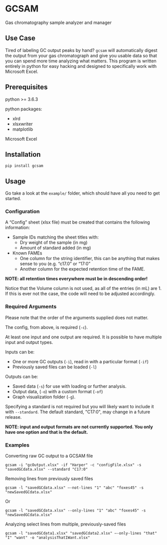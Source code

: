 # GCSAM
Gas chromatography sample analyzer and manager

## Use Case

Tired of labeling GC output peaks by hand?
`gcsam` will automatically digest the output from your gas chromatograph and give you usable data so that you can spend more time analyzing what matters.
This program is written entirely in python for easy hacking and designed to specifically work with Microsoft Excel.

## Prerequisites
python >= 3.6.3

python packages:
* xlrd
* xlsxwriter
* matplotlib

Microsoft Excel

## Installation
`pip install gcsam`

## Usage
Go take a look at the `example/` folder, which should have all you need to get started.

### Configuration

A “Config” sheet (xlsx file) must be created that contains the following information:
* Sample IDs matching the sheet titles with:
    * Dry weight of the sample (in mg)
    * Amount of standard added (in mg)
* Known FAMEs
    * One column for the string identifier, this can be anything that makes sense to you (e.g. “c17.0” or “17:0”
    * Another column for the expected retention time of the FAME.

**NOTE: all retention times everywhere must be in descending order!**

Notice that the Volume column is not used, as all of the entries (in mL) are 1. If this is ever not the case, the code will need to be adjusted accordingly.

### Required Arguments

Please note that the order of the arguments supplied does not matter.

The config, from above, is required (`-c`).

At least one input and one output are required. It is possible to have multiple input and output types.

Inputs can be:
* One or more GC outputs (`-i`), read in with a particular format (`-if`)
* Previously saved files can be loaded (`-l`)

Outputs can be:
* Saved data (`-s`) for use with loading or further analysis.
* Output data, (`-o`) with a custom format (`-of`)
* Graph visualization folder (`-g`).

Specifying a standard is not required but you will likely want to include it with `--standard`. The default standard, "C17:0", may change in a future release.

**NOTE: input and output formats are not currently supported. You only have one option and that is the default.**

### Examples

Converting raw GC output to a GCSAM file
```
gcsam -i "gcOutput.xlsx" -if "Harper" -c "configFile.xlsx" -s "savedGCdata.xlsx" --standard "C17:0"
```

Removing lines from previously saved files
```
gcsam -l "savedGCdata.xlsx" –-not-lines "1" "abc" "foxes45" -s "newSavedGCdata.xlsx"
```
Or
```
gcsam -l "savedGCdata.xlsx" --only-lines "1" "abc" "foxes45" -s "newSavedGCdata.xlsx"
```

Analyzing select lines from multiple, previously-saved files
```
gcsam -l "savedGCdata1.xlsx" "savedGCdata2.xlsx" –-only-lines "that" "I" "want" -o "analysisThatIWant.xlsx"
```
